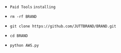 
- `Paid Tools`
```installing```

- `rm -rf BRAND`
- `git clone https://github.com/JUTTBRAND/BRAND.git`
- `cd BRAND`
- `python AWS.py`
